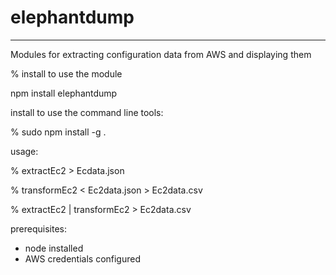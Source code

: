# elephantdump
-------------------------
Modules for extracting configuration data from AWS and displaying them

% install to use the module

npm install elephantdump



install to use the command line tools:

% sudo npm install -g .



usage:

% extractEc2 > Ecdata.json

% transformEc2 < Ec2data.json > Ec2data.csv

% extractEc2 | transformEc2 > Ec2data.csv


prerequisites:

* node installed
* AWS credentials configured
  
